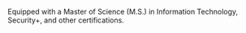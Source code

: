 Equipped with a Master of Science (M.S.) in Information Technology, Security+, and other certifications. 

